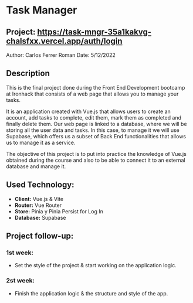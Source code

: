 # [](https://github.com/chalsfxx/task-mngr/blob/main/README.md)Task Manager

## Project: https://task-mngr-35a1kakvg-chalsfxx.vercel.app/auth/login

Author: Carlos Ferrer Roman
Date: 5/12/2022


## Description

This is the final project done during the Front End Development bootcamp at Ironhack that consists of a web page that allows you to manage your tasks.

It is an application created with Vue.js that allows users to create an account, add tasks to complete, edit them, mark them as completed and finally delete them. Our web page is linked to a database, where we will be storing all the user data and tasks. In this case, to manage it we will use Supabase, which offers us a subset of Back End functionalities that allows us to manage it as a service.

The objective of this project is to put into practice the knowledge of Vue.js obtained during the course and also to be able to connect it to an external database and manage it.


## Used Technology:

* __Client:__ Vue.js & Vite
* __Router:__ Vue Router
* __Store:__ Pinia y Pinia Persist for Log In
* __Database:__ Supabase

## Project follow-up:

### 1st week:
* Set the style of the project & start working on the application logic.

### 2st week:
* Finish the application logic & the structure and style of the app.

